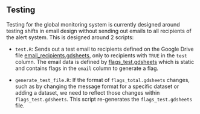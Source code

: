 ## Testing

Testing for the global monitoring system is currently designed around testing
shifts in email design without sending out emails to all recipients of the alert
system. This is designed around 2 scripts:

- `test.R`: Sends out a test email to recipients defined on the Google Drive
file
[email_recipients.gdsheets](https://docs.google.com/spreadsheets/d/1w4DG-CXkcslphWYTnwhLNwDpCPzVu2hREjH_i5cBhbU/edit?usp=sharing),
only to recipients with `TRUE` in the `test` column. The email data is defined
by [flags_test.gdsheets](https://docs.google.com/spreadsheets/d/19lS5XT8I7ijD7rRsWZTI9qH46-qpHjpY9KIqqtLUyPE/edit?usp=sharing)
which is static and contains flags in the `email` column to generate a flag.

- `generate_test_file.R`: If the format of `flags_total.gdsheets` changes, such as by
changing the message format for a specific dataset or adding a dataset, we need
to reflect those changes within `flags_test.gdsheets`. This script re-generates the
`flags_test.gdsheets` file.
